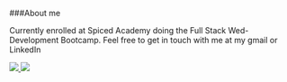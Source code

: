 ###About me

Currently enrolled at Spiced Academy doing the Full Stack Wed-Development Bootcamp. Feel free to get in touch with me at my gmail or LinkedIn

<a href="mailto:yorick.tenfeld@gmail.com" target="_blank"> <img src="https://img.shields.io/badge/-Gmail-red?logo=gmail&style=for-the-badge&logoColor=white"/> </a>  <a href="https://www.linkedin.com/in/yorick-ten-feld/" target="_blank"> <img src="https://img.shields.io/badge/-Linkedin-blue?style=for-the-badge&logo=linkedin"/> </a>












